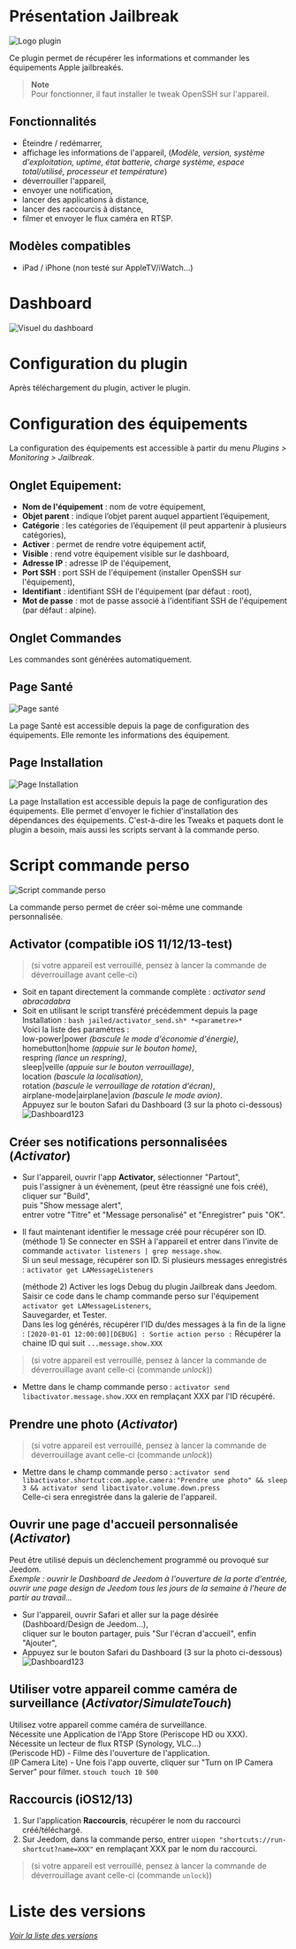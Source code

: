 Présentation Jailbreak
==================

![Logo plugin](../assets/images/Jailbreak_icon.png "Logo plugin")

Ce plugin permet de récupérer les informations et commander les équipements Apple jailbreakés.

> **Note**  
> Pour fonctionner, il faut installer le tweak OpenSSH sur l'appareil.

**Fonctionnalités**
---------------------
- Éteindre / redémarrer,
- affichage les informations de l'appareil, (*Modèle, version, système d'exploitation, uptime, état batterie, charge système, espace total/utilisé, processeur et température*)
- déverrouiller l'appareil,
- envoyer une notification,
- lancer des applications à distance,
- lancer des raccourcis à distance,
- filmer et envoyer le flux caméra en RTSP.

**Modèles compatibles**
-----------------------
- iPad / iPhone (non testé sur AppleTV/iWatch...)

Dashboard
=========

![Visuel du dashboard](../assets/images/Dashboard.png "Visuel du dashboard")

Configuration du plugin
=======================

Après téléchargement du plugin, activer le plugin.

Configuration des équipements
=============================

La configuration des équipements est accessible à partir du menu *Plugins > Monitoring > Jailbreak*.

Onglet Equipement:
------------------

-   **Nom de l'équipement** : nom de votre équipement,
-   **Objet parent** : indique l’objet parent auquel appartient l’équipement,
-   **Catégorie** : les catégories de l’équipement (il peut appartenir à plusieurs catégories),
-   **Activer** : permet de rendre votre équipement actif,
-   **Visible** : rend votre équipement visible sur le dashboard,
-   **Adresse IP** : adresse IP de l'équipement,
-   **Port SSH** : port SSH de l'équipement (installer OpenSSH sur l'équipement),
-   **Identifiant** : identifiant SSH de l'équipement (par défaut : root),
-   **Mot de passe** : mot de passe associé à l'identifiant SSH de l'équipement (par défaut : alpine).

Onglet Commandes
----------------

Les commandes sont générées automatiquement.

Page Santé
----------

![Page santé](../assets/images/jailbreak_screenshot2.png "Page Santé")

La page Santé est accessible depuis la page de configuration des équipements.
Elle remonte les informations des équipement.

Page Installation
------------------

![Page Installation](../assets/images/jailbreak_screenshot1.png "Page Installation")

La page Installation est accessible depuis la page de configuration des équipements.
Elle permet d'envoyer le fichier d'installation des dépendances des équipements.
C'est-à-dire les Tweaks et paquets dont le plugin a besoin, mais aussi les scripts servant à la commande perso.

Script commande perso
=====================

![Script commande perso](../assets/images/jailbreak_screenshot3.png "Script commande perso")

La commande perso permet de créer soi-même une commande personnalisée.

Activator (compatible iOS 11/12/13-test)
---------------------------------------

> (si votre appareil est verrouillé, pensez à lancer la commande de déverrouillage avant celle-ci)  

* Soit en tapant directement la commande complète : *activator send abracadabra*
* Soit en utilisant le script transféré précédemment depuis la page Installation : ```bash jailed/activator_send.sh* *<parametre>*```  
Voici la liste des paramètres :  
	low-power|power *(bascule le mode d'économie d'énergie)*,  
	homebutton|home *(appuie sur le bouton home)*,  
	respring *(lance un respring)*,  
	sleep|veille *(appuie sur le bouton verrouillage)*,  
	location *(bascule la localisation)*,  
	rotation *(bascule le verrouillage de rotation d'écran)*,  
	airplane-mode|airplane|avion *(bascule le mode avion)*.  
Appuyez sur le bouton Safari du Dashboard (3 sur la photo ci-dessous)  
![Dashboard123](../assets/images/Dashboard123.png "Dashboard123")

Créer ses notifications personnalisées (*Activator*)
----------------------------------------------------
- Sur l'appareil, ouvrir l'app **Activator**,
	sélectionner "Partout",  
	puis l'assigner à un évènement, (peut être réassigné une fois créé),  
	cliquer sur "Build",  
	puis "Show message alert",  
	entrer votre "Titre" et "Message personalisé" et "Enregistrer" puis "OK".  
- Il faut maintenant identifier le message créé pour récupérer son ID.  
	(méthode 1) Se connecter en SSH à l'appareil et entrer dans l'invite de commande ```activator listeners | grep message.show```.  
	Si un seul message, récupérer son ID. Si plusieurs messages enregistrés : ```activator get LAMessageListeners```  
	
	(méthode 2) Activer les logs Debug du plugin Jailbreak dans Jeedom.  
	Saisir ce code dans le champ commande perso sur l'équipement ```activator get LAMessageListeners```,  
	Sauvegarder, et Tester.  
	Dans les log générés, récupérer l'ID du/des messages à la fin de la ligne : ```[2020-01-01 12:00:00][DEBUG] : Sortie action perso :``` 
	Récupérer la chaine ID qui suit ```...message.show.XXX```  

> (si votre appareil est verrouillé, pensez à lancer la commande de déverrouillage avant celle-ci (commande *unlock*))  

- Mettre dans le champ commande perso : ```activator send libactivator.message.show.XXX``` en remplaçant XXX par l'ID récupéré.

Prendre une photo (*Activator*)
-------------------------------
> (si votre appareil est verrouillé, pensez à lancer la commande de déverrouillage avant celle-ci (commande *unlock*))  

- Mettre dans le champ commande perso : ```activator send libactivator.shortcut:com.apple.camera:"Prendre une photo" && sleep 3 && activator send libactivator.volume.down.press```  
	Celle-ci sera enregistrée dans la galerie de l'appareil.

Ouvrir une page d'accueil personnalisée (*Activator*)
-----------------------------------------------------
Peut être utilisé depuis un déclenchement programmé ou provoqué sur Jeedom.  
*Exemple : ouvrir le Dashboard de Jeedom à l'ouverture de la porte d'entrée,  
	ouvrir une page design de Jeedom tous les jours de la semaine à l'heure de partir au travail...*  
- Sur l'appareil, ouvrir Safari et aller sur la page désirée (Dashboard/Design de Jeedom...),  
	cliquer sur le bouton partager, puis "Sur l'écran d'accueil", enfin "Ajouter",  
- Appuyez sur le bouton Safari du Dashboard (3 sur la photo ci-dessous)  
![Dashboard123](../assets/images/Dashboard123.png "Dashboard123")

Utiliser votre appareil comme caméra de surveillance (*Activator*/*SimulateTouch*)
----------------------------------------------------------------------------------
Utilisez votre appareil comme caméra de surveillance.  
Nécessite une Application de l'App Store (Periscope HD ou XXX).  
Nécessite un lecteur de flux RTSP (Synology, VLC...)  
	(Periscode HD) - Filme dès l'ouverture de l'application.  
	(IP Camera Lite) - Une fois l'app ouverte, cliquer sur "Turn on IP Camera Server" pour filmer. ```stouch touch 10 500```

Raccourcis (iOS12/13)
---------------------
1) Sur l'application **Raccourcis**, récupérer le nom du raccourci créé/téléchargé.  
2) Sur Jeedom, dans la commande perso, entrer ```uiopen "shortcuts://run-shortcut?name=XXX"``` en remplaçant XXX par le nom du raccourci.  
> (si votre appareil est verrouillé, pensez à lancer la commande de déverrouillage avant celle-ci (commande ```unlock```))  

Liste des versions
==================

*[Voir la liste des versions](changelog.md)*
